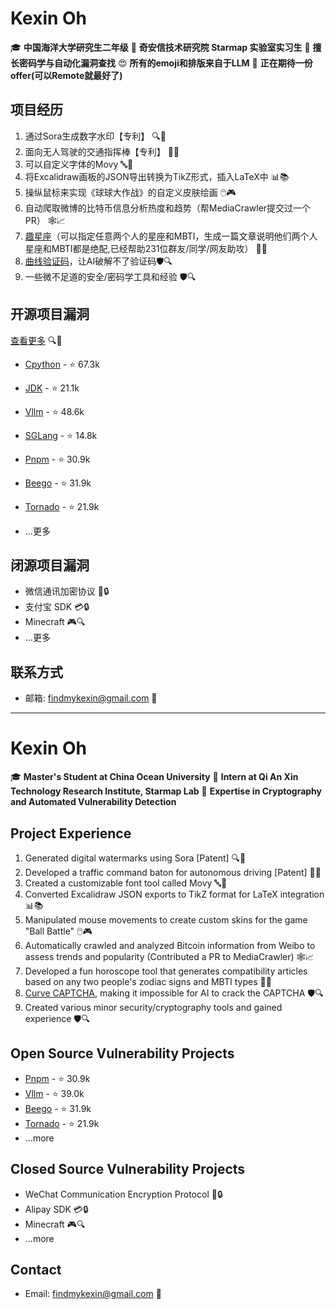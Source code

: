 # Kexin Oh

🎓 **中国海洋大学研究生二年级**
🏢 **奇安信技术研究院 Starmap 实验室实习生**
🔑 **擅长密码学与自动化漏洞查找**
😍 **所有的emoji和排版来自于LLM**
🦒 **正在期待一份offer(可以Remote就最好了)**

## 项目经历

1. 通过Sora生成数字水印【专利】 🔍🔐
2. 面向无人驾驶的交通指挥棒【专利】 🚗🔧
3. 可以自定义字体的Movy 🔤🎨
4. 将Excalidraw画板的JSON导出转换为TikZ形式，插入LaTeX中 📊📚
5. 操纵鼠标来实现《球球大作战》的自定义皮肤绘画 🖱️🎮
6. 自动爬取微博的比特币信息分析热度和趋势（帮MediaCrawler提交过一个PR） 🕸️📈
7. [趣星座](http://www.funxingzuo.top)（可以指定任意两个人的星座和MBTI，生成一篇文章说明他们两个人星座和MBTI都是绝配,已经帮助231位群友/同学/网友助攻） 🌟🔮
8. [曲线验证码](https://kexinoh.github.io/Curve-Puzzle-CAPTCHA/)，让AI破解不了验证码🛡️🔍
9. 一些微不足道的安全/密码学工具和经验 🛡️🔍

## 开源项目漏洞
[查看更多](https://github.com/advisories?query=credit%3Akexinoh) 🔍🐛

- [Cpython](https://github.com/python/cpython) - ⭐ 67.3k
- [JDK](https://github.com/openjdk/jdk) - ⭐ 21.1k
- [Vllm](https://github.com/vllm-project/vllm) - ⭐ 48.6k
- [SGLang](https://github.com/sgl-project/sglang) - ⭐ 14.8k
- [Pnpm](https://github.com/pnpm/pnpm) - ⭐ 30.9k
- [Beego](https://github.com/beego/beego) - ⭐ 31.9k
- [Tornado](https://github.com/tornadoweb/tornado) - ⭐ 21.9k

- ...更多

## 闭源项目漏洞
- 微信通讯加密协议 📱🔒
- 支付宝 SDK 💳🔒
- Minecraft 🎮🔍
- ...更多

## 联系方式
- 邮箱: [findmykexin@gmail.com](mailto:findmykexin@gmail.com) 📧

---

# Kexin Oh

🎓 **Master's Student at China Ocean University**
🏢 **Intern at Qi An Xin Technology Research Institute, Starmap Lab**
🔑 **Expertise in Cryptography and Automated Vulnerability Detection**

## Project Experience

1. Generated digital watermarks using Sora [Patent] 🔍🔐
2. Developed a traffic command baton for autonomous driving [Patent] 🚗🔧
3. Created a customizable font tool called Movy 🔤🎨
4. Converted Excalidraw JSON exports to TikZ format for LaTeX integration 📊📚
5. Manipulated mouse movements to create custom skins for the game "Ball Battle" 🖱️🎮
6. Automatically crawled and analyzed Bitcoin information from Weibo to assess trends and popularity (Contributed a PR to MediaCrawler) 🕸️📈
7. Developed a fun horoscope tool that generates compatibility articles based on any two people's zodiac signs and MBTI types 🌟🔮
8. [Curve CAPTCHA](https://kexinoh.github.io/Curve-Puzzle-CAPTCHA/), making it impossible for AI to crack the CAPTCHA 🛡️🔍
9. Created various minor security/cryptography tools and gained experience 🛡️🔍

## Open Source Vulnerability Projects
- [Pnpm](https://github.com/pnpm/pnpm) - ⭐ 30.9k
- [Vllm](https://github.com/vllm-project/vllm) - ⭐ 39.0k
- [Beego](https://github.com/beego/beego) - ⭐ 31.9k
- [Tornado](https://github.com/tornadoweb/tornado) - ⭐ 21.9k
- ...more

## Closed Source Vulnerability Projects
- WeChat Communication Encryption Protocol 📱🔒
- Alipay SDK 💳🔒
- Minecraft 🎮🔍
- ...more

## Contact
- Email: [findmykexin@gmail.com](mailto:findmykexin@gmail.com) 📧
